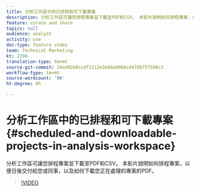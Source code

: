 ```yaml
---
title: 分析工作區中的已排程和可下載專案
description: 分析工作區可讓您排程專案並下載至PDF和CSV。 本影片說明如何排程專案，以便日後交付給您或同事，以及如何下載您正在處理的專案的PDF。
feature: curate and share
topics: null
audience: analyst
activity: use
doc-type: feature video
team: Technical Marketing
kt: 2298
translation-type: tm+mt
source-git-commit: 24ad92b0ccdf1112e3ed4a0968cd47db757598c3
workflow-type: tm+mt
source-wordcount: '96'
ht-degree: 0%

---
```



# 分析工作區中的已排程和可下載專案{#scheduled-and-downloadable-projects-in-analysis-workspace}

分析工作區可讓您排程專案並下載至PDF和CSV。 本影片說明如何排程專案，以便日後交付給您或同事，以及如何下載您正在處理的專案的PDF。

>[!VIDEO](https://video.tv.adobe.com/v/24709/?quality=12)
